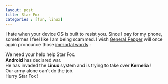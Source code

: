 ```yaml
---
layout: post
title: Star Fox
categories : [fun, linux]
---
```


I hate when your device OS is built to resist you. 
Since I pay for my phone, sometimes I feel like I am being scammed.
I wish [General Pepper][1] will once again pronounce those [immortal words][2] :

We need your help help Star Fox.  
**Android** has declared war.  
He has invaded the **Linux** system and is trying to take over **Kernelia** !  
Our army alone can't do the job.  
Hurry Star Fox !  

[1]: https://en.wikipedia.org/wiki/List_of_Star_Fox_characters#General_Pepper
[2]: https://usebombswisely.com/needyourhelp

